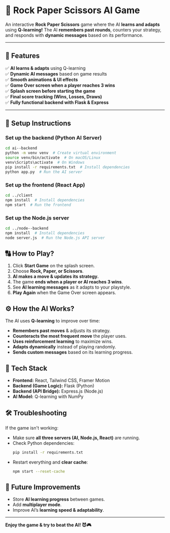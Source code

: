 # 🚀 Rock Paper Scissors AI Game

An interactive **Rock Paper Scissors** game where the AI **learns and adapts** using **Q-learning!** The AI **remembers past rounds**, counters your strategy, and responds with **dynamic messages** based on its performance.

---

## 📌 Features
✅ **AI learns & adapts** using Q-learning  
✅ **Dynamic AI messages** based on game results  
✅ **Smooth animations & UI effects**  
✅ **Game Over screen when a player reaches 3 wins**  
✅ **Splash screen before starting the game**  
✅ **Final score tracking (Wins, Losses, Draws)**  
✅ **Fully functional backend with Flask & Express**  

---

## 📌 Setup Instructions

### Set up the backend (Python AI Server)

```bash
cd ai--backend
python -m venv venv  # Create virtual environment
source venv/bin/activate  # On macOS/Linux
venv\Scripts\activate  # On Windows
pip install -r requirements.txt  # Install dependencies
python app.py  # Run the AI server
```

### Set up the frontend (React App)

```bash
cd ../client
npm install  # Install dependencies
npm start  # Run the frontend
```

### Set up the Node.js server

```bash
cd ../node--backend
npm install  # Install dependencies
node server.js  # Run the Node.js API server
```

## 🔠 How to Play?

1. Click **Start Game** on the splash screen.
2. Choose **Rock, Paper, or Scissors**.
3. **AI makes a move & updates its strategy.**
4. The game **ends when a player or AI reaches 3 wins**.
5. See **AI learning messages** as it adapts to your playstyle.
6. **Play Again** when the Game Over screen appears.

## ⚙️ How the AI Works?

The AI uses **Q-learning** to improve over time:

- **Remembers past moves** & adjusts its strategy.
- **Counteracts the most frequent move** the player uses.
- **Uses reinforcement learning** to maximize wins.
- **Adapts dynamically** instead of playing randomly.
- **Sends custom messages** based on its learning progress.

## 📌 Tech Stack

- **Frontend:** React, Tailwind CSS, Framer Motion
- **Backend (Game Logic):** Flask (Python)
- **Backend (API Bridge):** Express.js (Node.js)
- **AI Model:** Q-learning with NumPy


## 🛠 Troubleshooting

If the game isn't working:

- Make sure **all three servers (AI, Node.js, React)** are running.
- Check Python dependencies:
  ```bash
  pip install -r requirements.txt
  ```
- Restart everything and **clear cache**:
  ```bash
  npm start --reset-cache
  ```

## 🤖 Future Improvements

- Store **AI learning progress** between games.
- Add **multiplayer mode**.
- Improve AI’s **learning speed & adaptability**.

---

**Enjoy the game & try to beat the AI! 😈🎮**

